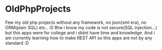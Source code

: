 # OldPhpProjects
Few my old php projects without any framework, no json(xml era), no ORM(plain SQL) etc.. :D
Btw i know my code is not secure(SQL injection...) but this apps were for college and i didnt have time and knowledge. And i am currently learning how to make REST API so this apps are not by any standard :D
